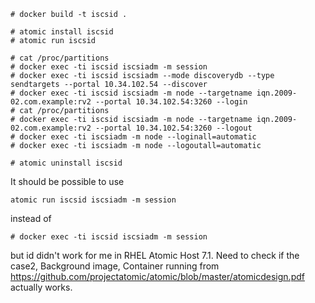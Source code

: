 ```
# docker build -t iscsid .
```

```
# atomic install iscsid
# atomic run iscsid

# cat /proc/partitions
# docker exec -ti iscsid iscsiadm -m session
# docker exec -ti iscsid iscsiadm --mode discoverydb --type sendtargets --portal 10.34.102.54 --discover
# docker exec -ti iscsid iscsiadm -m node --targetname iqn.2009-02.com.example:rv2 --portal 10.34.102.54:3260 --login
# cat /proc/partitions
# docker exec -ti iscsid iscsiadm -m node --targetname iqn.2009-02.com.example:rv2 --portal 10.34.102.54:3260 --logout
# docker exec -ti iscsiadm -m node --loginall=automatic
# docker exec -ti iscsiadm -m node --logoutall=automatic

# atomic uninstall iscsid

```

It should be possible to use

```
atomic run iscsid iscsiadm -m session
```

instead of

```
# docker exec -ti iscsid iscsiadm -m session
```

but id didn't work for me in RHEL Atomic Host 7.1. Need to check if the case2, Background image, Container running from
https://github.com/projectatomic/atomic/blob/master/atomicdesign.pdf
actually works.





